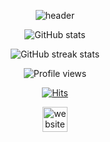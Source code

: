 <div align="center">

![header](https://capsule-render.vercel.app/api?type=waving&color=auto&height=300&section=header&text=CHAEWONKIM👋&fontSize=90)
<!-- 
[![Top Langs](https://github-readme-stats.vercel.app/api/top-langs/?username=cwkim723)](https://github.com/anuraghazra/github-readme-stats) -->

![GitHub stats](https://github-readme-stats.vercel.app/api?username=cwkim723&show_icons=true)  

![GitHub streak stats](https://github-readme-streak-stats.herokuapp.com/?user=cwkim723)  

![Profile views](https://gpvc.arturio.dev/cwkim723)


 
[![Hits](https://hits.seeyoufarm.com/api/count/incr/badge.svg?url=https%3A%2F%2Fgithub.com%2Fcwkim723&count_bg=%23F1D2D2&title_bg=%23DD9393&icon=&icon_color=%23E7E7E7&title=hits&edge_flat=false)](https://hits.seeyoufarm.com)
 
<!-- [<img src='https://cdn.jsdelivr.net/npm/simple-icons@3.0.1/icons/github.svg' alt='github' height='40'>](https://github.com/cwkim723) -->
 [<img src='https://cdn.jsdelivr.net/npm/simple-icons@3.0.1/icons/icloud.svg' alt='website' height='40'>](https://turtledeveloper.tistory.com/)  
  
</div>

